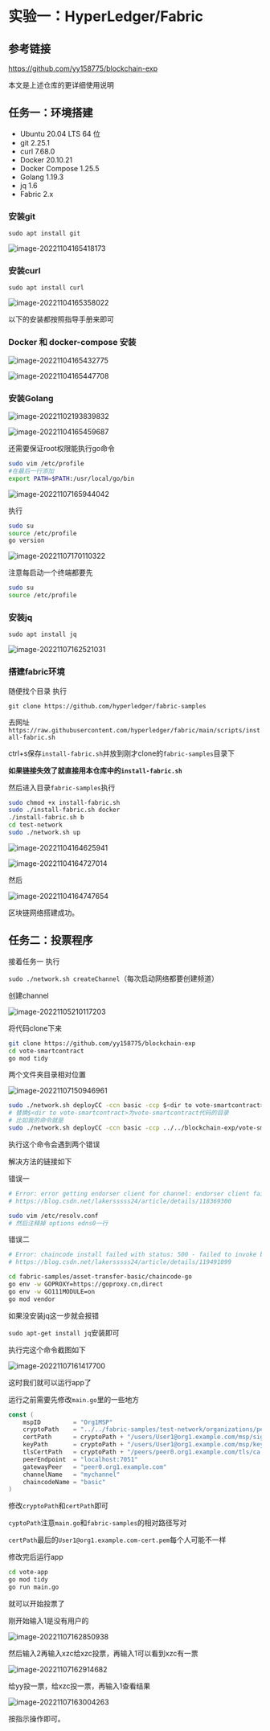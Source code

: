 # 实验一：HyperLedger/Fabric

## 参考链接

https://github.com/yy158775/blockchain-exp

本文是上述仓库的更详细使用说明

## 任务一：环境搭建

- Ubuntu 20.04 LTS 64 位
- git 2.25.1
- curl 7.68.0
- Docker 20.10.21
- Docker Compose 1.25.5
- Golang 1.19.3
- jq 1.6
- Fabric 2.x

### 安装git

`sudo apt install git`

![image-20221104165418173](README.assets/image-20221104165418173.png)

### 安装curl

`sudo apt install curl`

![image-20221104165358022](README.assets/image-20221104165358022.png)

以下的安装都按照指导手册来即可

### Docker 和 docker-compose 安装

![image-20221104165432775](README.assets/image-20221104165432775.png)

![image-20221104165447708](README.assets/image-20221104165447708.png)

### 安装Golang

![image-20221102193839832](README.assets/image-20221102193839832.png)

![image-20221104165459687](README.assets/image-20221104165459687.png)

还需要保证root权限能执行go命令

```bash
sudo vim /etc/profile
#在最后一行添加
export PATH=$PATH:/usr/local/go/bin
```

![image-20221107165944042](README.assets/image-20221107165944042.png)

执行

```bash
sudo su
source /etc/profile
go version
```

![image-20221107170110322](README.assets/image-20221107170110322.png)

注意每启动一个终端都要先

```bash
sudo su
source /etc/profile
```

### 安装jq

`sudo apt install jq`

![image-20221107162521031](README.assets/image-20221107162521031.png)

### 搭建fabric环境

随便找个目录 执行

`git clone https://github.com/hyperledger/fabric-samples`

去网址`https://raw.githubusercontent.com/hyperledger/fabric/main/scripts/install-fabric.sh`

ctrl+s保存`install-fabric.sh`并放到刚才clone的`fabric-samples`目录下

**如果链接失效了就直接用本仓库中的`install-fabric.sh`**

然后进入目录`fabric-samples`执行

```bash
sudo chmod +x install-fabric.sh
sudo ./install-fabric.sh docker
./install-fabric.sh b
cd test-network
sudo ./network.sh up
```

![image-20221104164625941](README.assets/image-20221104164625941.png)

![image-20221104164727014](README.assets/image-20221104164727014.png)

然后

![image-20221104164747654](README.assets/image-20221104164747654.png)

区块链网络搭建成功。

## 任务二：投票程序

接着任务一 执行

`sudo ./network.sh createChannel`（每次启动网络都要创建频道）

创建channel

![image-20221105210117203](README.assets/image-20221105210117203.png)

将代码clone下来

```bash
git clone https://github.com/yy158775/blockchain-exp
cd vote-smartcontract
go mod tidy
```

两个文件夹目录相对位置

![image-20221107150946961](README.assets/image-20221107150946961.png)

```bash
sudo ./network.sh deployCC -ccn basic -ccp $<dir to vote-smartcontract> -ccl go
# 替换$<dir to vote-smartcontract>为vote-smartcontract代码的目录
# 比如我的命令就是
sudo ./network.sh deployCC -ccn basic -ccp ../../blockchain-exp/vote-smartcontract -ccl go
```

执行这个命令会遇到两个错误

解决方法的链接如下

错误一

```bash
# Error: error getting endorser client for channel: endorser client failed to connect to peer0
# https://blog.csdn.net/lakersssss24/article/details/118369300

sudo vim /etc/resolv.conf
# 然后注释掉 options edns0一行
```

错误二

```bash
# Error: chaincode install failed with status: 500 - failed to invoke backing...
# https://blog.csdn.net/lakersssss24/article/details/119491099

cd fabric-samples/asset-transfer-basic/chaincode-go
go env -w GOPROXY=https://goproxy.cn,direct
go env -w GO111MODULE=on
go mod vendor
```

如果没安装jq这一步就会报错

`sudo apt-get install jq`安装即可

执行完这个命令截图如下

![image-20221107161417700](README.assets/image-20221107161417700.png)

这时我们就可以运行app了

运行之前需要先修改`main.go`里的一些地方

```go
const (
	mspID         = "Org1MSP"
	cryptoPath    = "../../fabric-samples/test-network/organizations/peerOrganizations/org1.example.com"
	certPath      = cryptoPath + "/users/User1@org1.example.com/msp/signcerts/User1@org1.example.com-cert.pem"
	keyPath       = cryptoPath + "/users/User1@org1.example.com/msp/keystore/"
	tlsCertPath   = cryptoPath + "/peers/peer0.org1.example.com/tls/ca.crt"
	peerEndpoint  = "localhost:7051"
	gatewayPeer   = "peer0.org1.example.com"
	channelName   = "mychannel"
	chaincodeName = "basic"
)

```

修改`cryptoPath`和`certPath`即可

`cyptoPath`注意`main.go`和`fabric-samples`的相对路径写对

`certPath`最后的`User1@org1.example.com-cert.pem`每个人可能不一样

修改完后运行app

```bash
cd vote-app
go mod tidy
go run main.go
```

就可以开始投票了

刚开始输入1是没有用户的

![image-20221107162850938](README.assets/image-20221107162850938.png)

然后输入2再输入xzc给xzc投票，再输入1可以看到xzc有一票

![image-20221107162914682](README.assets/image-20221107162914682.png)

给yy投一票，给xzc投一票，再输入1查看结果

![image-20221107163004263](README.assets/image-20221107163004263.png)

按指示操作即可。
